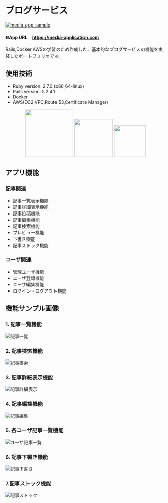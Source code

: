 #  ブログサービス

[![media_app_sample](https://user-images.githubusercontent.com/57606507/78246484-319f0900-7524-11ea-8c2e-df62e1fed045.png)
](https://media-application.com)

#### 🌐App URL　**https://media-application.com** 


Rails,Docker,AWSの学習のため作成した、基本的なブログサービスの機能を実装したポートフォリオです。
 
## 使用技術
- Ruby version: 2.7.0 (x86_64-linux)  
- Rails version: 5.2.4.1  
- Docker 
- AWS(EC2,VPC,Route 53,Certificate Manager)
<p align="center">
<img src="https://user-images.githubusercontent.com/57606507/77855371-00c08a80-722b-11ea-9640-2e16b62f09d8.png" height="150px;" />
<img src="https://user-images.githubusercontent.com/57606507/77855073-1d5bc300-7229-11ea-807f-25ec7522d274.png" height="120px;" />
<img src="https://user-images.githubusercontent.com/57606507/77855062-0f0da700-7229-11ea-8ae0-0f2be434138d.png" height="100px;" />
</p>

## アプリ機能

### 記事関連
- 記事一覧表示機能  
- 記事詳細表示機能 
- 記事投稿機能 
- 記事編集機能
- 記事検索機能
- プレビュー機能
- 下書き機能
- 記事ストック機能

### ユーザ関連
- 管理ユーザ機能
- ユーザ登録機能
- ユーザ編集機能
- ログイン・ログアウト機能

## 機能サンプル画像

### 1. 記事一覧機能
![記事一覧](https://user-images.githubusercontent.com/57606507/78241991-3fe92700-751c-11ea-88b6-68fbb6062fb7.png)
### 2. 記事検索機能
![記事検索](https://user-images.githubusercontent.com/57606507/78241997-4081bd80-751c-11ea-9ad5-adb23b1c9346.png)
### 3. 記事詳細表示機能
![記事詳細表示](https://user-images.githubusercontent.com/57606507/78242000-411a5400-751c-11ea-9830-d3988be89a1d.png)
### 4. 記事編集機能
![記事編集](https://user-images.githubusercontent.com/57606507/78241985-3e1f6380-751c-11ea-81d1-3c1f6396e7da.png)
### 5. 各ユーザ記事一覧機能
![ユーザ記事一覧](https://user-images.githubusercontent.com/57606507/78241993-3fe92700-751c-11ea-925d-576c3c62f30e.png)
### 6. 記事下書き機能
![記事下書き](https://user-images.githubusercontent.com/57606507/78241995-4081bd80-751c-11ea-81b9-6e70b3e20dff.png)
### 7.記事ストック機能
![記事ストック](https://user-images.githubusercontent.com/57606507/78241989-3f509080-751c-11ea-8a1a-3de9ec8be495.png)
